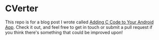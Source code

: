 # CVerter

This repo is for a blog post I wrote called [Adding C Code to Your Android App](https://wbrawner.com/2019/11/17/adding-c-code-to-your-android-app/). Check it out, and feel free to get in touch or submit a pull request if you think there's something that could be improved upon!

